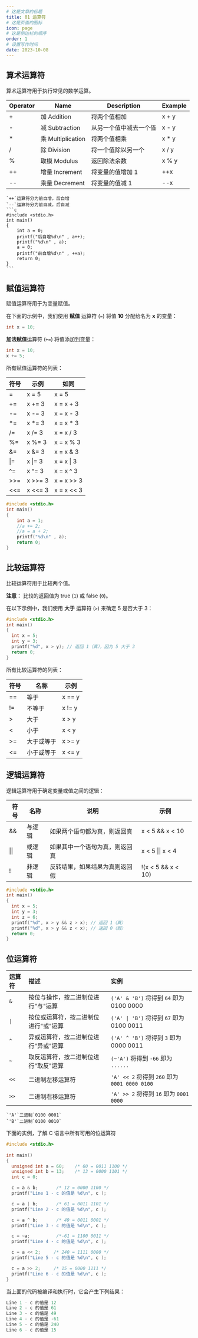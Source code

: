 ```yaml
---
# 这是文章的标题
title: 01 运算符
# 这是页面的图标
icon: page
# 这是侧边栏的顺序
order: 1
# 设置写作时间
date: 2023-10-08
---
```

## 算术运算符

算术运算符用于执行常见的数学运算。

| Operator | Name | Description | Example |
| -------- | -------- | -------- | -------- |
| +        | 加 Addition       | 将两个值相加            | x + y   |
| -        | 减 Subtraction    | 从另一个值中减去一个值    | x - y   |
| \*       | 乘 Multiplication | 将两个值相乘            | x \* y  |
| /        | 除 Division       | 将一个值除以另一个       | x / y   |
| %        | 取模 Modulus      | 返回除法余数            | x % y   |
| ++       | 增量 Increment    | 将变量的值增加 1 | ++x     |
| --       | 乘量 Decrement    | 将变量的值减 1 | --x     |

````tip
`++`运算符分为前自增，后自增       
`--`运算符分为前自减，后自减
```c
#include <stdio.h>
int main()
{
    int a = 0;
    printf("后自增%d\n" , a++);
    printf("%d\n" , a);
    a = 0;
    printf("前自增%d\n" , ++a);
    return 0;
}
```
````
## 赋值运算符

赋值运算符用于为变量赋值。

在下面的示例中，我们使用 **赋值** 运算符 (`=`) 将值 **10** 分配给名为 **x** 的变量：

```c
int x = 10;
```

**加法赋值**运算符 (`+=`) 将值添加到变量：

```c
int x = 10;
x += 5;
```

所有赋值运算符的列表：

| 符号 | 示例 | 如同    |
| -------- | ------- | ---------- |
| =        | x = 5   | x = 5      |
| +=       | x += 3  | x = x + 3  |
| -=       | x -= 3  | x = x - 3  |
| \*=      | x \*= 3 | x = x \* 3 |
| /=       | x /= 3  | x = x / 3  |
| %=       | x %= 3  | x = x % 3  |
| &=       | x &= 3  | x = x & 3  |
| \|=      | x \|= 3 | x = x \| 3 |
| ^=       | x ^= 3  | x = x ^ 3  |
| >>=      | x >>= 3 | x = x >> 3 |
| <<=      | x <<= 3 | x = x << 3 |
```c
#include <stdio.h>
int main()
{
    int a = 1;
    //a += 2;
    //a = a + 2;
    printf("%d\n" , a);
    return 0;
}
```

## 比较运算符

比较运算符用于比较两个值。

**注意：** 比较的返回值为 true (`1`) 或 false (`0`)。

在以下示例中，我们使用 **大于** 运算符 (`>`) 来确定 5 是否大于 3：
```c
#include <stdio.h>
int main()
{
  int x = 5;
  int y = 3;
  printf("%d", x > y); // 返回 1（真），因为 5 大于 3
  return 0;
}
```

所有比较运算符的列表：

| 符号 | 名称 | 示例 |
| -------- | ------- | ------- |
| ==       | 等于       | x == y  |
| !=       | 不等于      | x != y  |
| >        | 大于       | x > y   |
| <        | 小于       | x < y   |
| >=       | 大于或等于  | x >= y  |
| <=       | 小于或等于  | x <= y  |

## 逻辑运算符

逻辑运算符用于确定变量或值之间的逻辑：

| 符号 | 名称 | 说明 | 示例 |
| -------- | -------- | -------- | -------- |
| &&    | 与逻辑 | 如果两个语句都为真，则返回真   | x < 5 &&  x < 10   |
| \|\|  | 或逻辑 | 如果其中一个语句为真，则返回真 | x < 5 \|\| x < 4   |
| !     | 非逻辑 | 反转结果，如果结果为真则返回假 | !(x < 5 && x < 10) |
```c
#include <stdio.h>
int main()
{
  int x = 5;
  int y = 3;
  int z = 6;
  printf("%d", x > y && z > x); // 返回 1（真）
  printf("%d", x > y && z < x); // 返回 0（假）
  return 0;
}
```
## 位运算符

运算符 | 描述 | 实例
:- |:- |:- 
`&` | 按位与操作，按二进制位进行"与"运算 | `('A' & 'B')` 将得到 `64` 即为 0100 0000
`\|` | 按位或运算符，按二进制位进行"或"运算 | `('A' \| 'B')` 将得到 `67` 即为 0100 0011
`^` | 异或运算符，按二进制位进行"异或"运算 | `('A' ^ 'B')` 将得到 `3` 即为 0000 0011
`~` | 取反运算符，按二进制位进行"取反"运算 | `(~'A')` 将得到 `-66` 即为 `......`
`<<` | 	二进制左移运算符 | `'A' << 2` 将得到 `260` 即为 `0001 0000 0100`
`>>` | 	二进制右移运算符 | `'A' >> 2` 将得到 `16` 即为 `0001 0000`
````tip
`'A'`二进制`0100 0001`  
`'B'`二进制`0100 0010`
````
下面的实例，了解 C 语言中所有可用的位运算符

```c
#include <stdio.h>
 
int main()
{
  unsigned int a = 60;    /* 60 = 0011 1100 */  
  unsigned int b = 13;    /* 13 = 0000 1101 */
  int c = 0;           

  c = a & b;       /* 12 = 0000 1100 */ 
  printf("Line 1 - c 的值是 %d\n", c );

  c = a | b;       /* 61 = 0011 1101 */
  printf("Line 2 - c 的值是 %d\n", c );

  c = a ^ b;       /* 49 = 0011 0001 */
  printf("Line 3 - c 的值是 %d\n", c );

  c = ~a;          /*-61 = 1100 0011 */
  printf("Line 4 - c 的值是 %d\n", c );

  c = a << 2;     /* 240 = 1111 0000 */
  printf("Line 5 - c 的值是 %d\n", c );

  c = a >> 2;     /* 15 = 0000 1111 */
  printf("Line 6 - c 的值是 %d\n", c );
}
```

当上面的代码被编译和执行时，它会产生下列结果：

```c
Line 1 - c 的值是 12
Line 2 - c 的值是 61
Line 3 - c 的值是 49
Line 4 - c 的值是 -61
Line 5 - c 的值是 240
Line 6 - c 的值是 15
```
